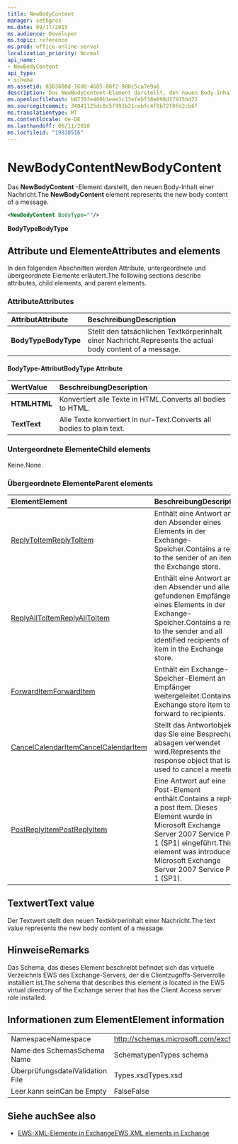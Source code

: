 ```yaml
---
title: NewBodyContent
manager: sethgros
ms.date: 09/17/2015
ms.audience: Developer
ms.topic: reference
ms.prod: office-online-server
localization_priority: Normal
api_name:
- NewBodyContent
api_type:
- schema
ms.assetid: 0303600d-16d8-4685-88f2-980c5ca7e9a6
description: Das NewBodyContent-Element darstellt, den neuen Body-Inhalt einer Nachricht.
ms.openlocfilehash: b87393e460b1eee1c13efebf38e898d17915bd71
ms.sourcegitcommit: 34041125dc8c5f993b21cebfc4f8b72f0fd2cb6f
ms.translationtype: MT
ms.contentlocale: de-DE
ms.lasthandoff: 06/11/2018
ms.locfileid: "19830516"
---
```

# <a name="newbodycontent"></a><span data-ttu-id="1248a-103">NewBodyContent</span><span class="sxs-lookup"><span data-stu-id="1248a-103">NewBodyContent</span></span>

<span data-ttu-id="1248a-104">Das **NewBodyContent** -Element darstellt, den neuen Body-Inhalt einer Nachricht.</span><span class="sxs-lookup"><span data-stu-id="1248a-104">The **NewBodyContent** element represents the new body content of a message.</span></span> 
  
```xml
<NewBodyContent BodyType=""/>
```

 <span data-ttu-id="1248a-105">**BodyType**</span><span class="sxs-lookup"><span data-stu-id="1248a-105">**BodyType**</span></span>
## <a name="attributes-and-elements"></a><span data-ttu-id="1248a-106">Attribute und Elemente</span><span class="sxs-lookup"><span data-stu-id="1248a-106">Attributes and elements</span></span>

<span data-ttu-id="1248a-107">In den folgenden Abschnitten werden Attribute, untergeordnete und übergeordnete Elemente erläutert.</span><span class="sxs-lookup"><span data-stu-id="1248a-107">The following sections describe attributes, child elements, and parent elements.</span></span>
  
### <a name="attributes"></a><span data-ttu-id="1248a-108">Attribute</span><span class="sxs-lookup"><span data-stu-id="1248a-108">Attributes</span></span>

|<span data-ttu-id="1248a-109">**Attribut**</span><span class="sxs-lookup"><span data-stu-id="1248a-109">**Attribute**</span></span>|<span data-ttu-id="1248a-110">**Beschreibung**</span><span class="sxs-lookup"><span data-stu-id="1248a-110">**Description**</span></span>|
|:-----|:-----|
|<span data-ttu-id="1248a-111">**BodyType**</span><span class="sxs-lookup"><span data-stu-id="1248a-111">**BodyType**</span></span> <br/> |<span data-ttu-id="1248a-112">Stellt den tatsächlichen Textkörperinhalt einer Nachricht.</span><span class="sxs-lookup"><span data-stu-id="1248a-112">Represents the actual body content of a message.</span></span>  <br/> |
   
#### <a name="bodytype-attribute"></a><span data-ttu-id="1248a-113">BodyType-Attribut</span><span class="sxs-lookup"><span data-stu-id="1248a-113">BodyType Attribute</span></span>

|<span data-ttu-id="1248a-114">**Wert**</span><span class="sxs-lookup"><span data-stu-id="1248a-114">**Value**</span></span>|<span data-ttu-id="1248a-115">**Beschreibung**</span><span class="sxs-lookup"><span data-stu-id="1248a-115">**Description**</span></span>|
|:-----|:-----|
|<span data-ttu-id="1248a-116">**HTML**</span><span class="sxs-lookup"><span data-stu-id="1248a-116">**HTML**</span></span> <br/> |<span data-ttu-id="1248a-117">Konvertiert alle Texte in HTML.</span><span class="sxs-lookup"><span data-stu-id="1248a-117">Converts all bodies to HTML.</span></span>  <br/> |
|<span data-ttu-id="1248a-118">**Text**</span><span class="sxs-lookup"><span data-stu-id="1248a-118">**Text**</span></span> <br/> |<span data-ttu-id="1248a-119">Alle Texte konvertiert in nur-Text.</span><span class="sxs-lookup"><span data-stu-id="1248a-119">Converts all bodies to plain text.</span></span>  <br/> |
   
### <a name="child-elements"></a><span data-ttu-id="1248a-120">Untergeordnete Elemente</span><span class="sxs-lookup"><span data-stu-id="1248a-120">Child elements</span></span>

<span data-ttu-id="1248a-121">Keine.</span><span class="sxs-lookup"><span data-stu-id="1248a-121">None.</span></span>
  
### <a name="parent-elements"></a><span data-ttu-id="1248a-122">Übergeordnete Elemente</span><span class="sxs-lookup"><span data-stu-id="1248a-122">Parent elements</span></span>

|<span data-ttu-id="1248a-123">**Element**</span><span class="sxs-lookup"><span data-stu-id="1248a-123">**Element**</span></span>|<span data-ttu-id="1248a-124">**Beschreibung**</span><span class="sxs-lookup"><span data-stu-id="1248a-124">**Description**</span></span>|
|:-----|:-----|
|[<span data-ttu-id="1248a-125">ReplyToItem</span><span class="sxs-lookup"><span data-stu-id="1248a-125">ReplyToItem</span></span>](replytoitem.md) <br/> |<span data-ttu-id="1248a-126">Enthält eine Antwort an den Absender eines Elements in der Exchange-Speicher.</span><span class="sxs-lookup"><span data-stu-id="1248a-126">Contains a reply to the sender of an item in the Exchange store.</span></span>  <br/> |
|[<span data-ttu-id="1248a-127">ReplyAllToItem</span><span class="sxs-lookup"><span data-stu-id="1248a-127">ReplyAllToItem</span></span>](replyalltoitem.md) <br/> |<span data-ttu-id="1248a-128">Enthält eine Antwort an den Absender und alle gefundenen Empfänger eines Elements in der Exchange-Speicher.</span><span class="sxs-lookup"><span data-stu-id="1248a-128">Contains a reply to the sender and all identified recipients of an item in the Exchange store.</span></span>  <br/> |
|[<span data-ttu-id="1248a-129">ForwardItem</span><span class="sxs-lookup"><span data-stu-id="1248a-129">ForwardItem</span></span>](forwarditem.md) <br/> |<span data-ttu-id="1248a-130">Enthält ein Exchange-Speicher-Element an Empfänger weitergeleitet.</span><span class="sxs-lookup"><span data-stu-id="1248a-130">Contains an Exchange store item to forward to recipients.</span></span>  <br/> |
|[<span data-ttu-id="1248a-131">CancelCalendarItem</span><span class="sxs-lookup"><span data-stu-id="1248a-131">CancelCalendarItem</span></span>](cancelcalendaritem.md) <br/> |<span data-ttu-id="1248a-132">Stellt das Antwortobjekt, das Sie eine Besprechung absagen verwendet wird.</span><span class="sxs-lookup"><span data-stu-id="1248a-132">Represents the response object that is used to cancel a meeting.</span></span>  <br/> |
|[<span data-ttu-id="1248a-133">PostReplyItem</span><span class="sxs-lookup"><span data-stu-id="1248a-133">PostReplyItem</span></span>](postreplyitem.md) <br/> |<span data-ttu-id="1248a-134">Eine Antwort auf eine Post-Element enthält.</span><span class="sxs-lookup"><span data-stu-id="1248a-134">Contains a reply to a post item.</span></span> <span data-ttu-id="1248a-135">Dieses Element wurde in Microsoft Exchange Server 2007 Service Pack 1 (SP1) eingeführt.</span><span class="sxs-lookup"><span data-stu-id="1248a-135">This element was introduced in Microsoft Exchange Server 2007 Service Pack 1 (SP1).</span></span>  <br/> |
   
## <a name="text-value"></a><span data-ttu-id="1248a-136">Textwert</span><span class="sxs-lookup"><span data-stu-id="1248a-136">Text value</span></span>

<span data-ttu-id="1248a-137">Der Textwert stellt den neuen Textkörperinhalt einer Nachricht.</span><span class="sxs-lookup"><span data-stu-id="1248a-137">The text value represents the new body content of a message.</span></span>
  
## <a name="remarks"></a><span data-ttu-id="1248a-138">Hinweise</span><span class="sxs-lookup"><span data-stu-id="1248a-138">Remarks</span></span>

<span data-ttu-id="1248a-139">Das Schema, das dieses Element beschreibt befindet sich das virtuelle Verzeichnis EWS des Exchange-Servers, der die Clientzugriffs-Serverrolle installiert ist.</span><span class="sxs-lookup"><span data-stu-id="1248a-139">The schema that describes this element is located in the EWS virtual directory of the Exchange server that has the Client Access server role installed.</span></span>
  
## <a name="element-information"></a><span data-ttu-id="1248a-140">Informationen zum Element</span><span class="sxs-lookup"><span data-stu-id="1248a-140">Element information</span></span>

|||
|:-----|:-----|
|<span data-ttu-id="1248a-141">Namespace</span><span class="sxs-lookup"><span data-stu-id="1248a-141">Namespace</span></span>  <br/> |http://schemas.microsoft.com/exchange/services/2006/types  <br/> |
|<span data-ttu-id="1248a-142">Name des Schemas</span><span class="sxs-lookup"><span data-stu-id="1248a-142">Schema Name</span></span>  <br/> |<span data-ttu-id="1248a-143">Schematypen</span><span class="sxs-lookup"><span data-stu-id="1248a-143">Types schema</span></span>  <br/> |
|<span data-ttu-id="1248a-144">Überprüfungsdatei</span><span class="sxs-lookup"><span data-stu-id="1248a-144">Validation File</span></span>  <br/> |<span data-ttu-id="1248a-145">Types.xsd</span><span class="sxs-lookup"><span data-stu-id="1248a-145">Types.xsd</span></span>  <br/> |
|<span data-ttu-id="1248a-146">Leer kann sein</span><span class="sxs-lookup"><span data-stu-id="1248a-146">Can be Empty</span></span>  <br/> |<span data-ttu-id="1248a-147">False</span><span class="sxs-lookup"><span data-stu-id="1248a-147">False</span></span>  <br/> |
   
## <a name="see-also"></a><span data-ttu-id="1248a-148">Siehe auch</span><span class="sxs-lookup"><span data-stu-id="1248a-148">See also</span></span>



- [<span data-ttu-id="1248a-149">EWS-XML-Elemente in Exchange</span><span class="sxs-lookup"><span data-stu-id="1248a-149">EWS XML elements in Exchange</span></span>](ews-xml-elements-in-exchange.md)


